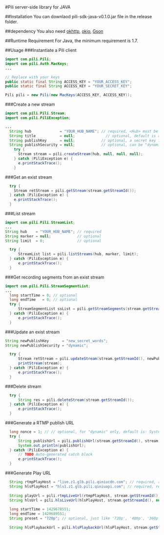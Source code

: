 #Pili server-side library for JAVA

##Installation
You can downlaod pili-sdk-java-v0.1.0.jar file in the release folder.

##dependency
You also need [okhttp][1], [okio][2], [Gson][3]

[1]: http://square.github.io/okhttp/
[2]: https://github.com/square/okio
[3]: https://code.google.com/p/google-gson/downloads/detail?name=google-gson-2.2.4-release.zip&

##Runtime Requirement
For Java, the minimum requirement is 1.7.

##Usage
###Instantiate a Pili client
```JAVA
import com.pili.Pili;
import com.pili.Auth.MacKeys;
...

// Replace with your keys
public static final String ACCESS_KEY = "YOUR_ACCESS_KEY";
public static final String ACCESS_KEY = "YOUR_SECRET_KEY";

Pili pili = new Pili(new MacKeys(ACCESS_KEY, ACCESS_KEY));

```

###Create a new stream
```JAVA
import com.pili.Pili.Stream;
import com.pili.PiliException;

...
  String hub             = "YOUR_HUB_NAME"; // required, <Hub> must be an exists one
  String title           = null;              // optional, default is auto-generated
  String publishKey      = null;            // optional, a secret key for signing the <publishToken>, default is   auto-generated
  String publishSecurity = null;            // optional, can be "dynamic" or "static", default is "dynamic"
    try {
      Stream stream = pili.createStream(hub, null, null, null);
    } catch (PiliException e) {
      e.printStackTrace();
    }
```

###Get an exist stream
```JAVA
  try {
    Stream retStream = pili.getStream(stream.getStreamId());
  } catch (PiliException e) {
    e.printStackTrace();
  }
```

###List stream
```JAVA
import com.pili.Pili.StreamList;
...
String hub    = "YOUR_HUB_NAME"; // required
String marker = null;            // optional
String limit  = 0;               // optional

  try {
      StreamList list = pili.listStreams(hub, marker, limit);
  } catch (PiliException e) {
      e.printStackTrace();
  }
```

###Get recording segments from an exist stream
```JAVA
import com.pili.Pili.StreamSegmentList;
...
  long startTime = 0; // optional
  long endTime   = 0; // optional
  try {
      StreamSegmentList ssList = pili.getStreamSegments(stream.getStreamId(), startTime, endTime);
  } catch (PiliException e) {
      e.printStackTrace();
  }
```

###Update an exist stream
```JAVA
String newPublishKey      = "new_secret_words";
String newPublishSecurity = "dynamic";

  try {
      Stream retStream = pili.updateStream(stream.getStreamId(), newPublishKey, newPublishSecurity);
      printStream(stream);
  } catch (PiliException e) {
      e.printStackTrace();
  }
```
###Delete stream
```JAVA
  try {
      String res = pili.deleteStream(stream.getStreamId());
  } catch (PiliException e) {
      e.printStackTrace();
  }
```

###Generate a RTMP publish URL
```JAVA
  long nonce = 1; // // optional, for "dynamic" only, default is: System.currentTimeMillis()
  try {
      String publishUrl = pili.publishUrl(stream.getStreamId(), stream.getPublishKey(), stream.getPublishSecurity(), nonce);
      System.out.println(publishUrl);
  } catch (PiliException e) {
      // TODO Auto-generated catch block
      e.printStackTrace();
  }
```

###Generate Play URL
```JAVA
  String rtmpPlayHost = "live.z1.glb.pili.qiniucdn.com"; // required, replace with your customized domain
  String hlsPlayHost = "hls1.z1.glb.pili.qiniuapi.com"; // required, replace with your customized domain
  
  String playUrl = pili.rtmpLiveUrl(rtmpPlayHost, stream.getStreamId(), null);
  String hlsUrl = pili.hlsLiveUrl(hlsPlayHost, stream.getStreamId(), null);
  
  long startTime = 1429678551;
  long endTime = 1429689551;
  String preset = "720p"; // optional, just like '720p', '480p', '360p', '240p'. All presets should be defined first.
          
  String hlsPlaybackUrl = pili.hlsPlaybackUrl(hlsPlayHost, stream.getStreamId(), startTime, endTime, preset);
```
